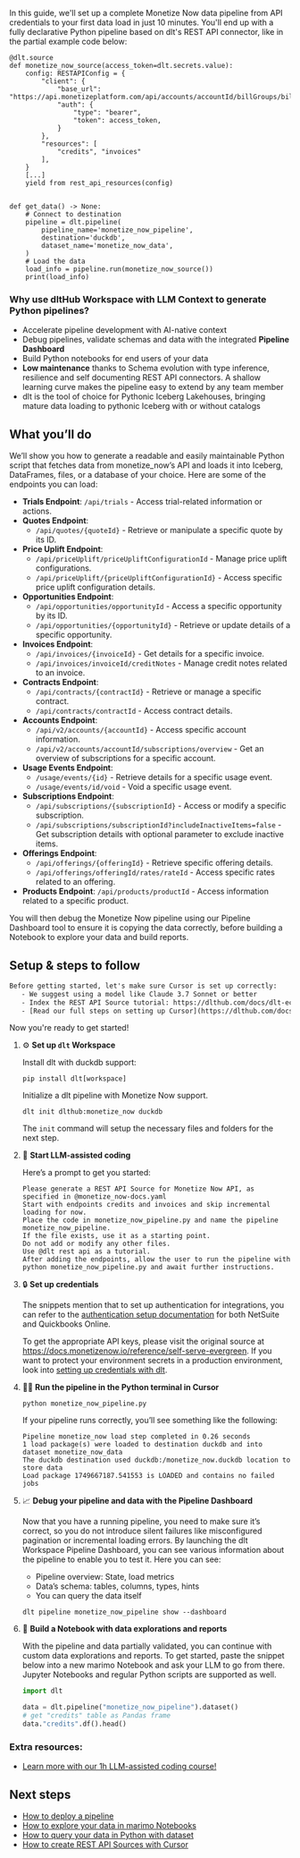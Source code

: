 In this guide, we'll set up a complete Monetize Now data pipeline from API credentials to your first data load in just 10 minutes. You'll end up with a fully declarative Python pipeline based on dlt's REST API connector, like in the partial example code below:

```python-outcome
@dlt.source
def monetize_now_source(access_token=dlt.secrets.value):
    config: RESTAPIConfig = {
        "client": {
            "base_url": "https://api.monetizeplatform.com/api/accounts/accountId/billGroups/billGroupId",
            "auth": {
                "type": "bearer",
                "token": access_token,
            }
        },
        "resources": [
            "credits", "invoices"
        ],
    }
    [...]
    yield from rest_api_resources(config)


def get_data() -> None:
    # Connect to destination
    pipeline = dlt.pipeline(
        pipeline_name='monetize_now_pipeline',
        destination='duckdb',
        dataset_name='monetize_now_data', 
    )
    # Load the data
    load_info = pipeline.run(monetize_now_source())
    print(load_info) 
```

### Why use dltHub Workspace with LLM Context to generate Python pipelines?

- Accelerate pipeline development with AI-native context
- Debug pipelines, validate schemas and data with the integrated **Pipeline Dashboard**
- Build Python notebooks for end users of your data
- **Low maintenance** thanks to Schema evolution with type inference, resilience and self documenting REST API connectors. A shallow learning curve makes the pipeline easy to extend by any team member
- dlt is the tool of choice for Pythonic Iceberg Lakehouses, bringing mature data loading to pythonic Iceberg with or without catalogs

## What you’ll do

We’ll show you how to generate a readable and easily maintainable Python script that fetches data from monetize_now’s API and loads it into Iceberg, DataFrames, files, or a database of your choice. Here are some of the endpoints you can load:

- **Trials Endpoint**: `/api/trials` - Access trial-related information or actions.
- **Quotes Endpoint**: 
  - `/api/quotes/{quoteId}` - Retrieve or manipulate a specific quote by its ID.
- **Price Uplift Endpoint**: 
  - `/api/priceUplift/priceUpliftConfigurationId` - Manage price uplift configurations.
  - `/api/priceUplift/{priceUpliftConfigurationId}` - Access specific price uplift configuration details.
- **Opportunities Endpoint**: 
  - `/api/opportunities/opportunityId` - Access a specific opportunity by its ID.
  - `/api/opportunities/{opportunityId}` - Retrieve or update details of a specific opportunity.
- **Invoices Endpoint**: 
  - `/api/invoices/{invoiceId}` - Get details for a specific invoice.
  - `/api/invoices/invoiceId/creditNotes` - Manage credit notes related to an invoice.
- **Contracts Endpoint**: 
  - `/api/contracts/{contractId}` - Retrieve or manage a specific contract.
  - `/api/contracts/contractId` - Access contract details.
- **Accounts Endpoint**: 
  - `/api/v2/accounts/{accountId}` - Access specific account information.
  - `/api/v2/accounts/accountId/subscriptions/overview` - Get an overview of subscriptions for a specific account.
- **Usage Events Endpoint**: 
  - `/usage/events/{id}` - Retrieve details for a specific usage event.
  - `/usage/events/id/void` - Void a specific usage event.
- **Subscriptions Endpoint**: 
  - `/api/subscriptions/{subscriptionId}` - Access or modify a specific subscription.
  - `/api/subscriptions/subscriptionId?includeInactiveItems=false` - Get subscription details with optional parameter to exclude inactive items.
- **Offerings Endpoint**: 
  - `/api/offerings/{offeringId}` - Retrieve specific offering details.
  - `/api/offerings/offeringId/rates/rateId` - Access specific rates related to an offering.
- **Products Endpoint**: `/api/products/productId` - Access information related to a specific product.

You will then debug the Monetize Now pipeline using our Pipeline Dashboard tool to ensure it is copying the data correctly, before building a Notebook to explore your data and build reports.

## Setup & steps to follow

```default
Before getting started, let's make sure Cursor is set up correctly:
   - We suggest using a model like Claude 3.7 Sonnet or better
   - Index the REST API Source tutorial: https://dlthub.com/docs/dlt-ecosystem/verified-sources/rest_api/ and add it to context as **@dlt rest api**
   - [Read our full steps on setting up Cursor](https://dlthub.com/docs/dlt-ecosystem/llm-tooling/cursor-restapi#23-configuring-cursor-with-documentation)
```

Now you're ready to get started!

1. ⚙️ **Set up `dlt` Workspace**
    
    Install dlt with duckdb support:
    ```shell
    pip install dlt[workspace]
    ```

    Initialize a dlt pipeline with Monetize Now support.
    ```shell
    dlt init dlthub:monetize_now duckdb
    ```

    The `init` command will setup the necessary files and folders for the next step.
    
2. 🤠 **Start LLM-assisted coding**
    
    Here’s a prompt to get you started:
    
    ```prompt
    Please generate a REST API Source for Monetize Now API, as specified in @monetize_now-docs.yaml 
    Start with endpoints credits and invoices and skip incremental loading for now. 
    Place the code in monetize_now_pipeline.py and name the pipeline monetize_now_pipeline. 
    If the file exists, use it as a starting point. 
    Do not add or modify any other files. 
    Use @dlt rest api as a tutorial. 
    After adding the endpoints, allow the user to run the pipeline with python monetize_now_pipeline.py and await further instructions.
    ```

    
3. 🔒 **Set up credentials** 
    
    The snippets mention that to set up authentication for integrations, you can refer to the [authentication setup documentation](/docs/authentication-setup) for both NetSuite and Quickbooks Online.
    
    To get the appropriate API keys, please visit the original source at https://docs.monetizenow.io/reference/self-serve-evergreen.
    If you want to protect your environment secrets in a production environment, look into [setting up credentials with dlt](https://dlthub.com/docs/walkthroughs/add_credentials).
    
4. 🏃‍♀️ **Run the pipeline in the Python terminal in Cursor**
    
    ```shell
    python monetize_now_pipeline.py
    ```
    
    If your pipeline runs correctly, you’ll see something like the following:
    
    ```shell
    Pipeline monetize_now load step completed in 0.26 seconds
    1 load package(s) were loaded to destination duckdb and into dataset monetize_now_data
    The duckdb destination used duckdb:/monetize_now.duckdb location to store data
    Load package 1749667187.541553 is LOADED and contains no failed jobs
    ```
    
5. 📈 **Debug your pipeline and data with the Pipeline Dashboard**

    Now that you have a running pipeline, you need to make sure it’s correct, so you do not introduce silent failures like misconfigured pagination or incremental loading errors. By launching the dlt Workspace Pipeline Dashboard, you can see various information about the pipeline to enable you to test it. Here you can see:
    - Pipeline overview: State, load metrics
    - Data’s schema: tables, columns, types, hints
    - You can query the data itself
    
    ```shell
    dlt pipeline monetize_now_pipeline show --dashboard
    ```
    
6. 🐍 **Build a Notebook with data explorations and reports**

    With the pipeline and data partially validated, you can continue with custom data explorations and reports. To get started, paste the snippet below into a new marimo Notebook and ask your LLM to go from there. Jupyter Notebooks and regular Python scripts are supported as well.

    
    ```python
    import dlt

   data = dlt.pipeline("monetize_now_pipeline").dataset()
   # get "credits" table as Pandas frame
   data."credits".df().head()
    ```

### Extra resources:

- [Learn more with our 1h LLM-assisted coding course!](https://www.youtube.com/watch?v=GGid70rnJuM)

## Next steps

- [How to deploy a pipeline](https://dlthub.com/docs/walkthroughs/deploy-a-pipeline)
- [How to explore your data in marimo Notebooks](https://dlthub.com/docs/general-usage/dataset-access/marimo)
- [How to query your data in Python with dataset](https://dlthub.com/docs/general-usage/dataset-access/dataset)
- [How to create REST API Sources with Cursor](https://dlthub.com/docs/dlt-ecosystem/llm-tooling/cursor-restapi)